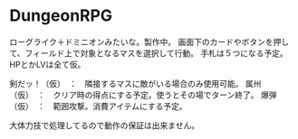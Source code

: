 # DungeonRPG

ローグライク＋ドミニオンみたいな。製作中。
画面下のカードやボタンを押して、フィールド上で対象となるマスを選択して行動。
手札は５つになる予定。
HPとかLVは全て仮。

剣だッ！（仮）　：　隣接するマスに敵がいる場合のみ使用可能。
属州（仮）　：　クリア時の得点にする予定。使うとその場でターン終了。
爆弾（仮）　：　範囲攻撃。消費アイテムにする予定。

大体力技で処理してるので動作の保証は出来ません。
